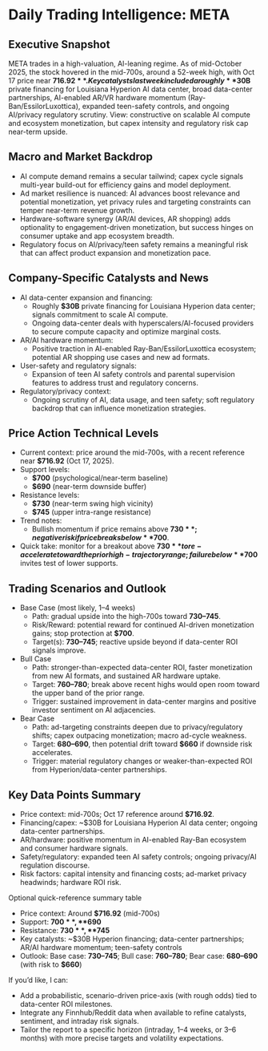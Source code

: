 # Daily Trading Intelligence: META

## Executive Snapshot
META trades in a high-valuation, AI-leaning regime. As of mid-October 2025, the stock hovered in the mid-700s, around a 52-week high, with Oct 17 price near **$716.92**. Key catalysts last week included a roughly **$30B** private financing for Louisiana Hyperion AI data center, broad data-center partnerships, AI-enabled AR/VR hardware momentum (Ray-Ban/EssilorLuxottica), expanded teen-safety controls, and ongoing AI/privacy regulatory scrutiny. View: constructive on scalable AI compute and ecosystem monetization, but capex intensity and regulatory risk cap near-term upside.

## Macro and Market Backdrop
- AI compute demand remains a secular tailwind; capex cycle signals multi-year build-out for efficiency gains and model deployment.
- Ad market resilience is nuanced: AI advances boost relevance and potential monetization, yet privacy rules and targeting constraints can temper near-term revenue growth.
- Hardware-software synergy (AR/AI devices, AR shopping) adds optionality to engagement-driven monetization, but success hinges on consumer uptake and app ecosystem breadth.
- Regulatory focus on AI/privacy/teen safety remains a meaningful risk that can affect product expansion and monetization pace.

## Company-Specific Catalysts and News
- AI data-center expansion and financing:
  - Roughly **$30B** private financing for Louisiana Hyperion data center; signals commitment to scale AI compute.
  - Ongoing data-center deals with hyperscalers/AI-focused providers to secure compute capacity and optimize marginal costs.
- AR/AI hardware momentum:
  - Positive traction in AI-enabled Ray-Ban/EssilorLuxottica ecosystem; potential AR shopping use cases and new ad formats.
- User-safety and regulatory signals:
  - Expansion of teen AI safety controls and parental supervision features to address trust and regulatory concerns.
- Regulatory/privacy context:
  - Ongoing scrutiny of AI, data usage, and teen safety; soft regulatory backdrop that can influence monetization strategies.

## Price Action Technical Levels
- Current context: price around the mid-700s, with a recent reference near **$716.92** (Oct 17, 2025).
- Support levels:
  - **$700** (psychological/near-term baseline)
  - **$690** (near-term downside buffer)
- Resistance levels:
  - **$730** (near-term swing high vicinity)
  - **$745** (upper intra-range resistance)
- Trend notes:
  - Bullish momentum if price remains above **$730**; negative risk if price breaks below **$700**.
- Quick take: monitor for a breakout above **$730** to re-accelerate toward the prior high-trajectory range; failure below **$700** invites test of lower supports.

## Trading Scenarios and Outlook
- Base Case (most likely, 1–4 weeks)
  - Path: gradual upside into the high-700s toward **$730–$745**.
  - Risk/Reward: potential reward for continued AI-driven monetization gains; stop protection at **$700**.
  - Target(s): **$730–$745**; reactive upside beyond if data-center ROI signals improve.
- Bull Case
  - Path: stronger-than-expected data-center ROI, faster monetization from new AI formats, and sustained AR hardware uptake.
  - Target: **$760–$780**; break above recent highs would open room toward the upper band of the prior range.
  - Trigger: sustained improvement in data-center margins and positive investor sentiment on AI adjacencies.
- Bear Case
  - Path: ad-targeting constraints deepen due to privacy/regulatory shifts; capex outpacing monetization; macro ad-cycle weakness.
  - Target: **$680–$690**, then potential drift toward **$660** if downside risk accelerates.
  - Trigger: material regulatory changes or weaker-than-expected ROI from Hyperion/data-center partnerships.

## Key Data Points Summary
- Price context: mid-700s; Oct 17 reference around **$716.92**.
- Financing/capex: ~$30B for Louisiana Hyperion AI data center; ongoing data-center partnerships.
- AR/hardware: positive momentum in AI-enabled Ray-Ban ecosystem and consumer hardware signals.
- Safety/regulatory: expanded teen AI safety controls; ongoing privacy/AI regulation discourse.
- Risk factors: capital intensity and financing costs; ad-market privacy headwinds; hardware ROI risk.

Optional quick-reference summary table
- Price context: Around **$716.92** (mid-700s)
- Support: **$700**, **$690**
- Resistance: **$730**, **$745**
- Key catalysts: ~$30B Hyperion financing; data-center partnerships; AR/AI hardware momentum; teen-safety controls
- Outlook: Base case: **$730–$745**; Bull case: **$760–$780**; Bear case: **$680–$690** (with risk to **$660**)

If you’d like, I can:
- Add a probabilistic, scenario-driven price-axis (with rough odds) tied to data-center ROI milestones.
- Integrate any Finnhub/Reddit data when available to refine catalysts, sentiment, and intraday risk signals.
- Tailor the report to a specific horizon (intraday, 1–4 weeks, or 3–6 months) with more precise targets and volatility expectations.